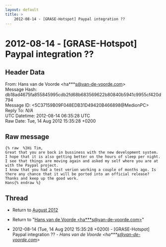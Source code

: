 ```yaml
---
layout: default
title: >
    2012-08-14 - [GRASE-Hotspot] Paypal integration ??
---
```


# 2012-08-14 - [GRASE-Hotspot] Paypal integration ??

## Header Data

From: Hans van de Voorde \<ha***s@van-de-voorde.com\><br>
Message Hash: db18ad4675fa855845995cdb2fd68b683569622b80840b5941c9955cf420d794<br>
Message ID: \<5C37159B09F048EDB31D49420B466898@MedionPC\><br>
Reply To: _N/A_<br>
UTC Datetime: 2012-08-14 06:35:28 UTC<br>
Raw Date: Tue, 14 Aug 2012 15:35:28 +0200<br>

## Raw message

```
{% raw  %}Hi Tim,
Great that you are back in bussiness with the new development system.
I hope that it is also getting better on the hours of sleep per night.
I see that things are moving again and asked my self where you are at with the Paypal project.
I know that you had a test verion working a couple of months ago. Is there any chance that it will be ported into an official release?
Thanks and keep up the good work.
Hans{% endraw %}
```

## Thread

+ Return to [August 2012](/archive/2012/08)

+ Return to "[Hans van de Voorde <ha***s<span>@</span>van-de-voorde.com>](/authors/ha___s_at_vandevoorde_com)"

+ 2012-08-14 (Tue, 14 Aug 2012 15:35:28 +0200) - [GRASE-Hotspot] Paypal integration ?? - _Hans van de Voorde \<ha***s@van-de-voorde.com\>_

